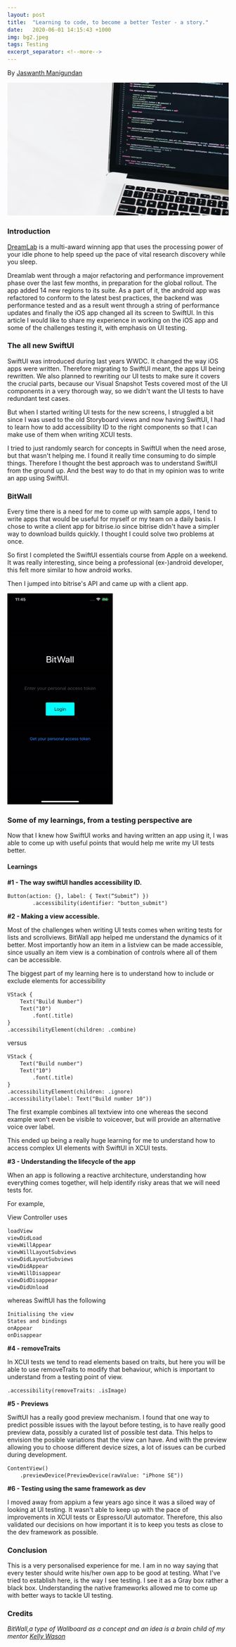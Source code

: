 ```yaml
---
layout: post
title:  "Learning to code, to become a better Tester - a story."
date:   2020-06-01 14:15:43 +1000
img: bg2.jpeg
tags: Testing
excerpt_separator: <!--more-->
---
```


By [Jaswanth Manigundan](https://www.linkedin.com/in/-jaswanth/)

![alt text](/images/pages/xcode.jpg "Header")

### Introduction

[DreamLab](https://www.vodafone.com.au/foundation/dreamlab) is a multi-award winning app that uses the processing power of your idle phone to help speed up the pace of vital research discovery while you sleep. 

Dreamlab went through a major refactoring and performance improvement phase over the last few months, in preparation for the global rollout. The app added 14 new regions to its suite. As a part of it, the android app was refactored to conform to the latest best practices, the backend was performance tested and as a result went through a string of performance updates and finally the iOS app changed all its screen to SwiftUI. In this article I would like to share my experience in working on the iOS app and some of the challenges testing it, with emphasis on UI testing.

<!--more-->

### The all new SwiftUI

SwiftUI was introduced during last years WWDC. It changed the way iOS apps were written. Therefore migrating to SwiftUI meant, the apps UI being rewritten. We also planned to rewriting our UI tests to make sure it covers the crucial parts, because our Visual Snapshot Tests covered most of the UI components in a very thorough way, so we didn't want the UI tests to have redundant test cases. 

But when I started writing UI tests for the new screens, I struggled a bit since I was used to the old Storyboard views and now having SwiftUI, I had to learn how to add accessibility ID to the right components so that I can make use of them when writing XCUI tests. 

I tried to just randomly search for concepts in SwiftUI when the need arose, but that wasn't helping me. I found it really time consuming to do simple things. Therefore I thought the best approach was to understand SwiftUI from the ground up. And the best way to do that in my opinion was to write an app using SwiftUI. 

### BitWall

Every time there is a need for me to come up with sample apps, I tend to write apps that would be useful for myself or my team on a daily basis. I chose to write a client app for bitrise.io since bitrise didn't have a simpler way to download builds quickly. I thought I could solve two problems at once. 

So first I completed the SwiftUI essentials course from Apple on a weekend. It was really interesting, since being a professional (ex-)android developer, this felt more similar to how android works. 

Then I jumped into bitrise's API and came up with a client app. 

<img src="/images/pages/bitwall-ios.gif" width="240" height="480"/>

### Some of my learnings, from a testing perspective are

Now that I knew how SwiftUI works and having written an app using it, I was able to come up with useful points that would help me write my UI tests better. 

#### Learnings 

__#1 - The way swiftUI handles accessibility ID.__

```
Button(action: {}, label: { Text(“Submit”) }) 
        .accessibility(identifier: "button_submit")
```

__#2 - Making a view accessible.__

Most of the challenges when writing UI tests comes when writing tests for lists and scrollviews. BitWall app helped me understand the dynamics of it better. Most importantly how an item in a listview can be made accessible, since usually an item view is a combination of controls where all of them can be accessible. 

The biggest part of my learning here is to understand how to include or exclude elements for accessibility 

```
VStack {
    Text("Build Number")
    Text("10")
        .font(.title)
}
.accessibilityElement(children: .combine)
```

versus

```
VStack {
    Text("Build number")
    Text("10")
        .font(.title)
}
.accessibilityElement(children: .ignore)
.accessibility(label: Text("Build number 10"))
```

The first example combines all textview into one whereas the second example won't even be visible to voiceover, but will provide an alternative voice over label.

This ended up being a really huge learning for me to understand how to access complex UI elements with SwiftUI in XCUI tests.

__#3 - Understanding the lifecycle of the app__

When an app is following a reactive architecture, understanding how everything comes together, will help identify risky areas that we will need tests for. 

For example, 

View Controller uses

```
loadView
viewDidLoad
viewWillAppear
viewWillLayoutSubviews
viewDidLayoutSubviews
viewDidAppear
viewWillDisappear
viewDidDisappear
viewDidUnload
```

whereas SwiftUI has the following 

```
Initialising the view
States and bindings
onAppear
onDisappear
```

__#4 - removeTraits__

In XCUI tests we tend to read elements based on traits, but here you will be able to use removeTraits to modify that behaviour, which is important to understand from a testing point of view. 

```
.accessibility(removeTraits: .isImage)
```

__#5 - Previews__

SwiftUI has a really good preview mechanism. I found that one way to predict possible issues with the layout before testing, is to have really good preview data, possibly a curated list of possible test data. This helps to envision the posible variations that the view can have. And with the preview allowing you to choose different device sizes, a lot of issues can be curbed during development. 

```
ContentView()
    .previewDevice(PreviewDevice(rawValue: "iPhone SE"))
```

__#6 - Testing using the same framework as dev__

I moved away from appium a few years ago since it was a siloed way of looking at UI testing. It wasn't able to keep up with the pace of improvements in XCUI tests or Espresso/UI automator. Therefore, this also validated our decisions on how important it is to keep you tests as close to the dev framework as possible. 

### Conclusion

This is a very personalised experience for me. I am in no way saying that every tester should write his/her own app to be good at testing. What I've tried to establish here, is the way I see testing. I see it as a Gray box rather a black box. Understanding the native frameworks allowed me to come up with better ways to tackle UI testing. 

### Credits

_BitWall,a type of Wallboard as a concept and an idea is a brain child of my mentor [Kelly Wason](https://au.linkedin.com/in/kelly-wason-30000)_